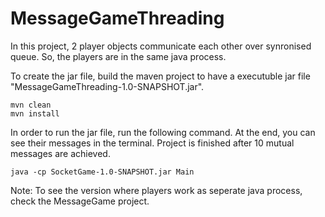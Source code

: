 # MessageGameThreading
In this project, 2 player objects communicate each other over synronised queue. So, the players are in the same java process.

To create the jar file, build the maven project to have a executuble jar file "MessageGameThreading-1.0-SNAPSHOT.jar".
```
mvn clean
mvn install
```
In order to run the jar file, run the following command. At the end, you can see their
messages in the terminal. Project is finished after 10 mutual messages are achieved.
```
java -cp SocketGame-1.0-SNAPSHOT.jar Main 
```

Note: To see the version where players work as seperate java process, check the MessageGame project.
